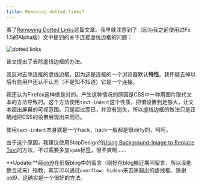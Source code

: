 ```yaml
---
title: Removing dotted links?
---
```

看了[Removing Dotted Links][0]这篇文章。我早就注意到了（因为我之前使用过Fx 1.5的Alpha版）文中提到的关于连接虚线边框的问题：

![dotted links](http://sonspring.com/images/78.png)

该文提出了去除虚线边框的办法。

我反对去除连接的虚线边框，因为这是连接的一个浏览器默认**特性**。我怀疑去掉以后有些用户还认不认为（不是知不知道）它是一个连接。

我还认为Firefox这样做是对的。产生这种情况的原因是CSS中一种用图片取代文本的方法导致的。这个方法使用`text-indent`这个性质，把值设置到足够大，让文本超出屏幕的可视范围。只是超过而已，并没有消失，所以虚线边框的做法只是正确地把CSS的设置展现出来而已。

使用`text-indent`本身就是一个hack，hack一般都是很dirty的，呵呵。

由于这个原因，我建议使用StopDesign的[Using Background-Image to Replace Text][1]的方法，不过需要多加`span`标签，很不爽啊……

**Update:**经[old9][2]在旧版blog中的留言（刚好在blog搬迁期间留言，所以没能整合过来）指教，其实可以通过`overflow: hidden`来去除超出的虚线框。感谢old9，这确实是一个很好的方法。

[0]: http://sonspring.com/journal/removing-dotted-links
[1]: http://stopdesign.com/articles/replace_text/
[2]: http://old9.blogsome.com/
